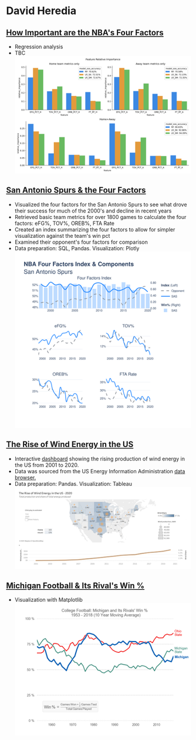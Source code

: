 # David Heredia

## [How Important are the NBA's Four Factors](https://github.com/david-heredia/portfolio-projects/tree/main/nba-factors-weights-analysis)
- Regression analysis
- TBC
![](/nba-factors-weights-analysis/relimp.svg)

## [San Antonio Spurs & the Four Factors](https://github.com/david-heredia/portfolio-projects/tree/main/nba-four-factors)
- Visualized the four factors for the San Antonio Spurs to see what drove their success for much of the 2000's and decline in recent years
- Retrieved basic team metrics for over 1800 games to calculate the four factors: eFG%, TOV%, OREB%, FTA Rate
- Created an index summarizing the four factors to allow for simpler visualization against the team's win pct
- Examined their opponent's four factors for comparison
- Data preparation: SQL, Pandas. Visualization: Plotly
![](/nba-four-factors/ffindex.svg)

## [The Rise of Wind Energy in the US](https://github.com/david-heredia/portfolio-projects/tree/main/us-wind)
- Interactive [dashboard](https://public.tableau.com/views/USWindProduction/USWindEnergy?:language=en-US&:display_count=n&:origin=viz_share_link) showing the rising production of wind energy in the US from 2001 to 2020.
- Data was sourced from the US Energy Information Administration [data browser.](https://www.eia.gov/electricity/data/browser/)
- Data preparation: Pandas. Visualization: Tableau
![](/us-wind/US-Wind-Energy.png)

## [Michigan Football & Its Rival's Win %](https://github.com/david-heredia/portfolio-projects/tree/main/michigan-football)
- Visualization with Matplotlib
![](/michigan-football/michigan-football-winpct.jpg)
